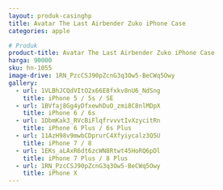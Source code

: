 ```yaml
---
layout: produk-casinghp
title: Avatar The Last Airbender Zuko iPhone Case
categories: apple

# Produk
product-title: Avatar The Last Airbender Zuko iPhone Case
harga: 90000
sku: hn-1055
image-drive: 1RN_PzcCSJ90pZcnG3q3Ow5-BeCWq5Owy
gallery:
  - url: 1VLBhJCQdVItO2x66E8fxkv8nU6_NdSng
    title: iPhone 5 / 5s / SE
  - url: 1BVfaj8Gg4yDfxewhDuO_zmi8C8nlMDpX
    title: iPhone 6 / 6s
  - url: 1DbmKak3_RVcBiFlqfrvvvtIvXzycitRn
    title: iPhone 6 Plus / 6s Plus
  - url: 11AzH98v9mwbCDprurC4Xfyiycalz3Q5U
    title: iPhone 7 / 8
  - url: 1EKs_aLAxR6dt6zcWN8Rtwt45HoRQ6pDl
    title: iPhone 7 Plus / 8 Plus
  - url: 1RN_PzcCSJ90pZcnG3q3Ow5-BeCWq5Owy
    title: iPhone X
---
```

